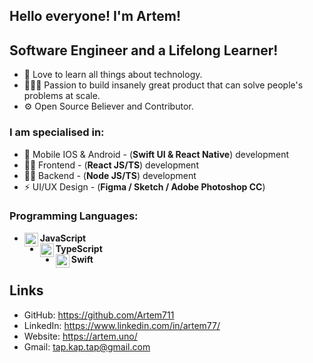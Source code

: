 ## Hello everyone! I'm Artem!

## Software Engineer and a Lifelong Learner!
- 📖 Love to learn all things about technology.
- 👷🏻‍♂️ Passion to build insanely great product that can solve people's problems at scale.
- ⚙ Open Source Believer and Contributor.

### I am specialised in:
- 📱 Mobile IOS & Android - (**Swift UI & React Native**) development
-  👨‍💻 Frontend - (**React JS/TS**) development
- 👨‍🔬 Backend - (**Node JS/TS**) development
- ⚡ UI/UX Design - (**Figma / Sketch / Adobe Photoshop CC**)

### Programming Languages: 
 - **JavaScript** <img align="left" alt="javascript" width="22px" src="https://cdn.jsdelivr.net/npm/simple-icons@v3/icons/javascript.svg"/>
 - **TypeScript** <img align="left" alt="javascript" width="22px" src="https://cdn.jsdelivr.net/npm/simple-icons@3.12.2/icons/typescript.js"/>
 - **Swift** <img align="left" alt="swift" width="22px" src="https://cdn.jsdelivr.net/npm/simple-icons@v3/icons/swift.svg"/>

## Links
- GitHub: https://github.com/Artem711
- LinkedIn: https://www.linkedin.com/in/artem77/
- Website: https://artem.uno/
- Gmail: tap.kap.tap@gmail.com
